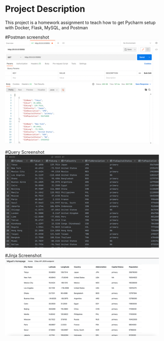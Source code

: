 # Project Description
This project is a homework assignment to teach how to get Pycharm setup with Docker, Flask, MySQL, and Postman

#Postman screenshot
![Postman Output](screenshots/postman.png)

#Query Screenshot
![citiesData Table](screenshots/query.png)

#Jinja Screenshot
![Display](screenshots/jinja.png)
